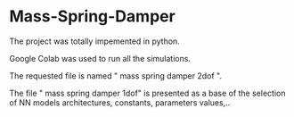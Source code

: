 # Mass-Spring-Damper

The project was totally impemented in python.

Google Colab was used to run all the simulations.


The requested file is named " mass spring damper 2dof ".

The file " mass spring damper 1dof" is presented as a base of the selection of NN models architectures, constants, parameters values,..
